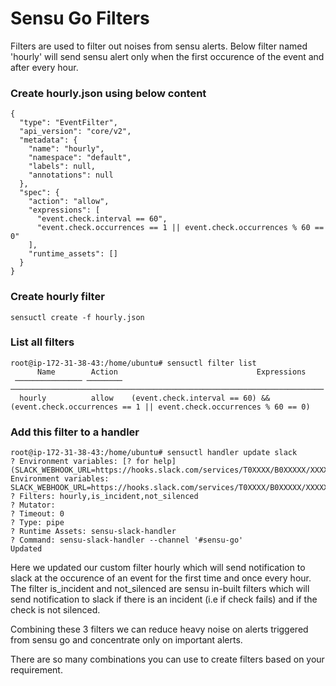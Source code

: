 # Sensu Go Filters

Filters are used to filter out noises from sensu alerts. Below filter named 'hourly' will send sensu alert only when the first occurence of the event and after every hour.

### Create hourly.json using below content
```
{
  "type": "EventFilter",
  "api_version": "core/v2",
  "metadata": {
    "name": "hourly",
    "namespace": "default",
    "labels": null,
    "annotations": null
  },
  "spec": {
    "action": "allow",
    "expressions": [
      "event.check.interval == 60",
      "event.check.occurrences == 1 || event.check.occurrences % 60 == 0"
    ],
    "runtime_assets": []
  }
}
```
### Create hourly filter
```
sensuctl create -f hourly.json
```
### List all filters
```
root@ip-172-31-38-43:/home/ubuntu# sensuctl filter list
      Name        Action                               Expressions                               
 ─────────────── ──────── ──────────────────────────────────────────────────────────────────────                             
  hourly          allow    (event.check.interval == 60) && (event.check.occurrences == 1 || event.check.occurrences % 60 == 0)
```
### Add this filter to a handler
```
root@ip-172-31-38-43:/home/ubuntu# sensuctl handler update slack
? Environment variables: [? for help] (SLACK_WEBHOOK_URL=https://hooks.slack.com/services/T0XXXX/B0XXXXX/XXXXXX) Environment variables: SLACK_WEBHOOK_URL=https://hooks.slack.com/services/T0XXXX/B0XXXXX/XXXXXX
? Filters: hourly,is_incident,not_silenced
? Mutator: 
? Timeout: 0
? Type: pipe
? Runtime Assets: sensu-slack-handler
? Command: sensu-slack-handler --channel '#sensu-go'
Updated
```
Here we updated our custom filter hourly which will send notification to slack at the occurence of an event for the first time and once every hour. The filter is_incident and not_silenced are sensu in-built filters which will send notification to slack if there is an incident (i.e if check fails) and if the check is not silenced.

Combining these 3 filters we can reduce heavy noise on alerts triggered from sensu go and concentrate only on important alerts.

There are so many combinations you can use to create filters based on your requirement.
